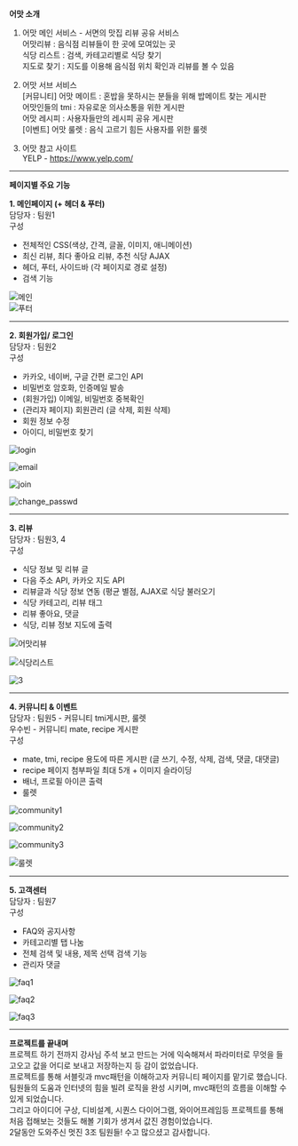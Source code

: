 <b>어맛 소개</b> <br>
  1) 어맛 메인 서비스 - 서면의 맛집 리뷰 공유 서비스 <br>
                       어맛리뷰 : 음식점 리뷰들이 한 곳에 모여있는 곳 <br>
                       식당 리스트 : 검색, 카테고리별로 식당 찾기 <br>
                       지도로 찾기 : 지도를 이용해 음식점 위치 확인과 리뷰를 볼 수 있음 <br>
                   
  2) 어맛 서브 서비스 <br>
     [커뮤니티] 어맛 메이트 : 혼밥을 못하시는 분들을 위해 밥메이트 찾는 게시판 <br> 
               어맛인들의 tmi : 자유로운 의사소통을 위한 게시판 <br>
               어맛 레시피 : 사용자들만의 레시피 공유 게시판 <br>
     [이벤트]   어맛 룰렛 : 음식 고르기 힘든 사용자를 위한 룰렛 <br>
  
  3) 어맛 참고 사이트 <br>
     YELP - https://www.yelp.com/
    
  <hr>

<b>페이지별 주요 기능</b> <br>

  <b>1. 메인페이지 (+ 헤더 & 푸터)</b> <br>
     담당자 : 팀원1 <br>
     구성 <br>
     <ul>
       <li> 전체적인 CSS(색상,  간격, 글꼴, 이미지, 애니메이션) </li>
       <li> 최신 리뷰, 최다 좋아요 리뷰, 추천 식당 AJAX </li>
       <li> 헤더, 푸터, 사이드바 (각 페이지로 경로 설정) </li>
       <li> 검색 기능 </li>
     </ul>
     
![메인](https://user-images.githubusercontent.com/107300167/192664111-77ed11f3-415f-47d6-957f-8edd272d4169.jpg) <br>
![푸터](https://user-images.githubusercontent.com/107300167/192664141-b2ec6283-f700-4a89-9a0f-bd9faba32b99.jpg) <br>
     
     
<hr>
   <b>2. 회원가입/ 로그인</b> <br>
       담당자 :  팀원2 <br>
       구성 <br> 
      <ul>
        <li> 카카오, 네이버, 구글 간편 로그인 API </li>
        <li> 비밀번호 암호화, 인증메일 발송 </li>
        <li> (회원가입) 이메일, 비밀번호 중복확인 </li>
        <li> (관리자 페이지) 회원관리 (글 삭제, 회원 삭제) </li>
        <li> 회원 정보 수정 </li>
        <li> 아이디, 비밀번호 찾기 </li>
      </ul> 
  
![login](https://user-images.githubusercontent.com/107300167/192667871-e6af975b-0fa7-4fcc-a997-6623b41897f2.jpg)

![email](https://user-images.githubusercontent.com/107300167/192667694-4c6448e8-3b9b-4c48-9687-08b670eae7da.jpg)

![join](https://user-images.githubusercontent.com/107300167/192667714-e6c27eae-364e-48ce-8753-b26c962470e9.jpg)

![change_passwd](https://user-images.githubusercontent.com/107300167/192667736-8cdb32dc-dc27-4858-ab5f-4e34a51aafac.jpg) <br>


<hr>
  <b>3. 리뷰</b> <br>
     담당자 : 팀원3, 4 <br>
     구성 <br>
     <ul>
       <li>식당 정보 및 리뷰 글</li>
       <li>다음 주소 API, 카카오 지도 API</li>
       <li>리뷰글과 식당 정보 연동 (평균 별점, AJAX로 식당 불러오기</li>
       <li>식당 카테고리, 리뷰 태그</li>
       <li>리뷰 좋아요, 댓글</li>
       <li>식당, 리뷰 정보 지도에 출력</li>
      </ul>
      
![어맛리뷰](https://user-images.githubusercontent.com/107300167/192669781-81f57625-d407-42d0-8e36-97143282d647.jpg)

![식당리스트](https://user-images.githubusercontent.com/107300167/192669804-b1efadc7-2bc4-4c51-937d-5251db428be3.jpg)

![3](https://user-images.githubusercontent.com/107300167/192669820-7fb6a265-0a65-477f-8732-e82145e0abc9.jpg)


<hr>
  <b>4. 커뮤니티 & 이벤트 </b> <br>
     담당자 : 팀원5 - 커뮤니티 tmi게시판, 룰렛 <br>
             우수빈 - 커뮤니티 mate, recipe 게시판 <br>
     구성 <br>
     <ul>
       <li>mate, tmi, recipe 용도에 따른 게시판 (글 쓰기, 수정, 삭제, 검색, 댓글, 대댓글)</li>
       <li>recipe 페이지 첨부파일 최대 5개 + 이미지 슬라이딩</li>
       <li>배너, 프로필 아이콘 출력</li>
       <li>룰렛</li>
      </ul>
      
![community1](https://user-images.githubusercontent.com/107300167/192671456-4e6c7efb-e227-4081-8130-d1a50d27c96e.jpg)

![community2](https://user-images.githubusercontent.com/107300167/192671480-f429f95f-0586-4f83-9795-a8b745daff5d.jpg)

![community3](https://user-images.githubusercontent.com/107300167/192671495-1c4a6fc2-d820-48ba-b4be-09bc8edb7980.jpg)

![룰렛](https://user-images.githubusercontent.com/107300167/192671508-61b4dba5-da4b-4b49-be7a-c253ee0ce5d3.jpg)


<hr>
  <b>5. 고객센터</b> <br>
     담당자 : 팀원7 <br>
     구성 <br>
     <ul>
       <li>FAQ와 공지사항</li>
       <li>카테고리별 탭 나눔</li>
       <li>전체 검색 및 내용, 제목 선택 검색 기능</li>
       <li>관리자 댓글</li>
     </ul>
     
![faq1](https://user-images.githubusercontent.com/107300167/192673409-84653a7a-3022-4af5-a6f3-c7f39667c07b.jpg)

![faq2](https://user-images.githubusercontent.com/107300167/192673426-f1df1cd5-7a39-4ebc-9cb7-6bb629580067.jpg)

![faq3](https://user-images.githubusercontent.com/107300167/192673445-b4e8019f-2f1e-4e6d-a5ef-d17af0d2cd20.jpg)


<hr>
<b>프로젝트를 끝내며</b> <br>
프로젝트 하기 전까지 강사님 주석 보고 만드는 거에 익숙해져서 파라미터로 무엇을 들고오고 값을 어디로 보내고 저장하는지 등 감이 없었습니다. <br>
프로젝트를 통해 서블릿과 mvc패턴을 이해하고자 커뮤니티 페이지를 맡기로 했습니다. <br>
팀원들의 도움과 인터넷의 힘을 빌려 로직을 완성 시키며, mvc패턴의 흐름을 이해할 수 있게 되었습니다. <br>
그리고 아이디어 구상, 디비설계, 시퀀스 다이어그램, 와이어프레임등 프로젝트를 통해 처음 접해보는 것들도 해볼 기회가 생겨서 값진 경험이었습니다. <br>
2달동안 도와주신 멋진 3조 팀원들! 수고 많으셨고 감사합니다. <br>


      
      
      
      
